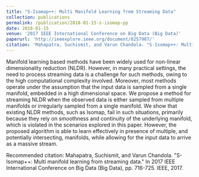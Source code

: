 ```yaml
---
title: "S-Isomap++: Multi Manifold Learning from Streaming Data"
collection: publications
permalink: /publication/2018-01-15-s-isomap-pp
date: 2018-01-15
venue: '2017 IEEE International Conference on Big Data (Big Data)'
paperurl: 'http://ieeexplore.ieee.org/document/8257987/'
citation: 'Mahapatra, Suchismit, and Varun Chandola. "S-Isomap++: Multi manifold learning from streaming data." In 2017 IEEE International Conference on Big Data (Big Data), pp. 716-725. IEEE, 2017.'
---
```

Manifold learning based methods have been widely used for non-linear dimensionality reduction (NLDR). However, in many practical settings, the need to process streaming data is a challenge for such methods, owing to the high computational complexity involved. Moreover, most methods operate under the assumption that the input data is sampled from a single manifold, embedded in a high dimensional space. We propose a method for streaming NLDR when the observed data is either sampled from multiple manifolds or irregularly sampled from a single manifold. We show that existing NLDR methods, such as Isomap, fail in such situations, primarily because they rely on smoothness and continuity of the underlying manifold, which is violated in the scenarios explored in this paper. However, the proposed algorithm is able to learn effectively in presence of multiple, and potentially intersecting, manifolds, while allowing for the input data to arrive as a massive stream.

Recommended citation: Mahapatra, Suchismit, and Varun Chandola. "S-Isomap++: Multi manifold learning from streaming data." In 2017 IEEE International Conference on Big Data (Big Data), pp. 716-725. IEEE, 2017.